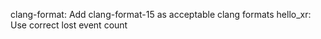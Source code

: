 clang-format: Add clang-format-15 as acceptable clang formats 
hello_xr: Use correct lost event count
